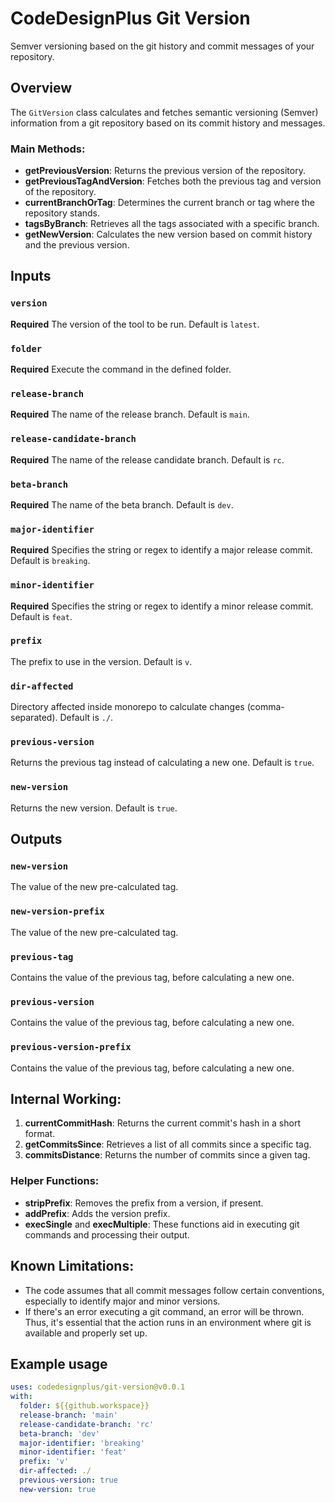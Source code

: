 # CodeDesignPlus Git Version

Semver versioning based on the git history and commit messages of your repository.

## Overview

The `GitVersion` class calculates and fetches semantic versioning (Semver) information from a git repository based on its commit history and messages.

### Main Methods:

- **getPreviousVersion**: Returns the previous version of the repository.
- **getPreviousTagAndVersion**: Fetches both the previous tag and version of the repository.
- **currentBranchOrTag**: Determines the current branch or tag where the repository stands.
- **tagsByBranch**: Retrieves all the tags associated with a specific branch.
- **getNewVersion**: Calculates the new version based on commit history and the previous version.

## Inputs

### `version`
**Required** The version of the tool to be run. Default is `latest`.

### `folder`
**Required** Execute the command in the defined folder.

### `release-branch`
**Required** The name of the release branch. Default is `main`.

### `release-candidate-branch`
**Required** The name of the release candidate branch. Default is `rc`.

### `beta-branch`
**Required** The name of the beta branch. Default is `dev`.

### `major-identifier`
**Required** Specifies the string or regex to identify a major release commit. Default is `breaking`.

### `minor-identifier`
**Required** Specifies the string or regex to identify a minor release commit. Default is `feat`.

### `prefix`
The prefix to use in the version. Default is `v`.

### `dir-affected`
Directory affected inside monorepo to calculate changes (comma-separated). Default is `./`.

### `previous-version`
Returns the previous tag instead of calculating a new one. Default is `true`.

### `new-version`
Returns the new version. Default is `true`.

## Outputs

### `new-version`
The value of the new pre-calculated tag.

### `new-version-prefix`
The value of the new pre-calculated tag.

### `previous-tag`
Contains the value of the previous tag, before calculating a new one.

### `previous-version`
Contains the value of the previous tag, before calculating a new one.

### `previous-version-prefix`
Contains the value of the previous tag, before calculating a new one.

## Internal Working:

1. **currentCommitHash**: Returns the current commit's hash in a short format.
2. **getCommitsSince**: Retrieves a list of all commits since a specific tag.
3. **commitsDistance**: Returns the number of commits since a given tag.

### Helper Functions:

- **stripPrefix**: Removes the prefix from a version, if present.
- **addPrefix**: Adds the version prefix.
- **execSingle** and **execMultiple**: These functions aid in executing git commands and processing their output.

## Known Limitations:

- The code assumes that all commit messages follow certain conventions, especially to identify major and minor versions.
- If there's an error executing a git command, an error will be thrown. Thus, it's essential that the action runs in an environment where git is available and properly set up.

## Example usage

```yaml
uses: codedesignplus/git-version@v0.0.1
with:
  folder: ${{github.workspace}}
  release-branch: 'main'
  release-candidate-branch: 'rc'
  beta-branch: 'dev'
  major-identifier: 'breaking'
  minor-identifier: 'feat' 
  prefix: 'v'
  dir-affected: ./
  previous-version: true
  new-version: true
